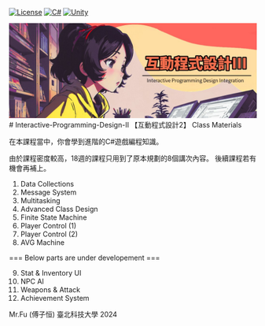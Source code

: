 [![License](https://img.shields.io/badge/License-MIT-blue.svg)](#license)
[![C#](https://img.shields.io/badge/Language-C%23-green.svg)](#)
[![Unity](https://img.shields.io/badge/Engine-Unity-orange.svg)](#)

<img src="title_img.jpg" alt="示例圖片" width="800" />
# Interactive-Programming-Design-II 【互動程式設計2】
Class Materials

在本課程當中，你會學到進階的C#遊戲編程知識。

由於課程密度較高，18週的課程只用到了原本規劃的8個講次內容。
後續課程若有機會再補上。

1. Data Collections
2. Message System
3. Multitasking
4. Advanced Class Design
5. Finite State Machine
6. Player Control (1)
7. Player Control (2)
8. AVG Machine

=== Below parts are under developement ===

9. Stat & Inventory UI
10. NPC AI
11. Weapons & Attack
12. Achievement System

Mr.Fu (傅子恒) 
臺北科技大學
2024
